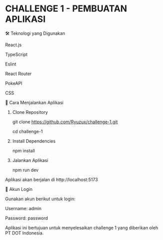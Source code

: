 # CHALLENGE 1 - PEMBUATAN APLIKASI

🛠️ Teknologi yang Digunakan

React.js

TypeScript

Eslint

React Router

PokeAPI

CSS

🚀 Cara Menjalankan Aplikasi

1. Clone Repository

   git clone https://github.com/Ryuzux/challenge-1.git

   cd challenge-1

3. Install Dependencies

   npm install

4. Jalankan Aplikasi

   npm run dev

Aplikasi akan berjalan di http://localhost:5173

🔐 Akun Login

Gunakan akun berikut untuk login:

Username: admin

Password: password


Aplikasi ini bertujuan untuk menyelesaikan challenge 1 yang diberikan oleh PT DOT Indonesia.
